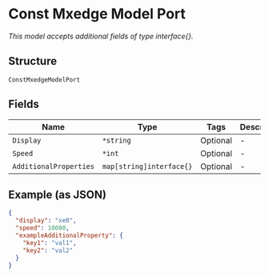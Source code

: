 
# Const Mxedge Model Port

*This model accepts additional fields of type interface{}.*

## Structure

`ConstMxedgeModelPort`

## Fields

| Name | Type | Tags | Description |
|  --- | --- | --- | --- |
| `Display` | `*string` | Optional | - |
| `Speed` | `*int` | Optional | - |
| `AdditionalProperties` | `map[string]interface{}` | Optional | - |

## Example (as JSON)

```json
{
  "display": "xe0",
  "speed": 10000,
  "exampleAdditionalProperty": {
    "key1": "val1",
    "key2": "val2"
  }
}
```


